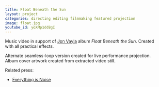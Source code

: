 ```yaml
---
title: Float Beneath the Sun
layout: project
categories: directing editing filmmaking featured projection
image: float.jpg
youtube_id: yoXMp1ddBgI
---
```


Music video in support of [Jon Vayla] album _Float Beneath the Sun_.
Created with all practical effects.

Alternate seamless-loop version created for live performance projection.
Album cover artwork created from extracted video still.

Related press:

- [Everything is Noise](http://everythingisnoise.net/reviews/jon-vayla-float-beneath-the-sun/)

[jon vayla]: https://jonvayla.bandcamp.com
